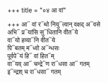 +++
title = "०४ आ वां"

+++
आ᳓ वां र᳓थो नियु᳓त्वान् वक्षद् अ᳓वसे  
अभि᳓ प्र᳓यांसि सु᳓धितानि वीत᳓ये  
वा᳓यो हव्या᳓नि वीत᳓ये  
पि᳓बतम् म᳓ध्वो अ᳓न्धसः  
पूर्वपे᳓यं हि᳓ वां हित᳓म्  
वा᳓यव् आ᳓ चन्द्रे᳓ण रा᳓धसा आ᳓ गतम्  
इ᳓न्द्रश् च रा᳓धसा᳓ गतम्